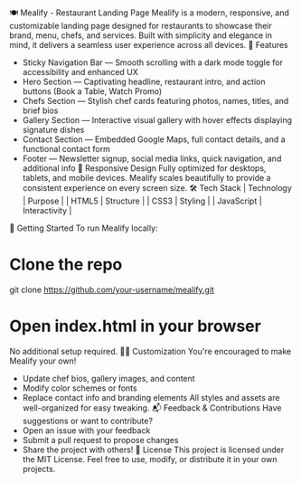 🍽️ Mealify - Restaurant Landing Page
Mealify is a modern, responsive, and customizable landing page designed for restaurants to showcase their brand, menu, chefs, and services. Built with simplicity and elegance in mind, it delivers a seamless user experience across all devices.
🌟 Features
- Sticky Navigation Bar — Smooth scrolling with a dark mode toggle for accessibility and enhanced UX
- Hero Section — Captivating headline, restaurant intro, and action buttons (Book a Table, Watch Promo)
- Chefs Section — Stylish chef cards featuring photos, names, titles, and brief bios
- Gallery Section — Interactive visual gallery with hover effects displaying signature dishes
- Contact Section — Embedded Google Maps, full contact details, and a functional contact form
- Footer — Newsletter signup, social media links, quick navigation, and additional info
📱 Responsive Design
Fully optimized for desktops, tablets, and mobile devices. Mealify scales beautifully to provide a consistent experience on every screen size.
🛠️ Tech Stack
| Technology | Purpose | 
| HTML5 | Structure | 
| CSS3 | Styling | 
| JavaScript | Interactivity | 


🚀 Getting Started
To run Mealify locally:
# Clone the repo
git clone https://github.com/your-username/mealify.git

# Open index.html in your browser


No additional setup required.
🧑‍🍳 Customization
You're encouraged to make Mealify your own!
- Update chef bios, gallery images, and content
- Modify color schemes or fonts
- Replace contact info and branding elements
All styles and assets are well-organized for easy tweaking.
📬 Feedback & Contributions
Have suggestions or want to contribute?
- Open an issue with your feedback
- Submit a pull request to propose changes
- Share the project with others!
📄 License
This project is licensed under the MIT License. Feel free to use, modify, or distribute it in your own projects.

